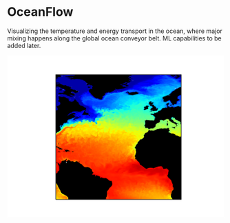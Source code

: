 # OceanFlow

Visualizing the temperature and energy transport in the ocean, where major mixing happens along the global ocean conveyor belt. 
ML capabilities to be added later.

![alt text](https://github.com/LeenAluie/OceanFlow/blob/master/temp.png?raw=true)
